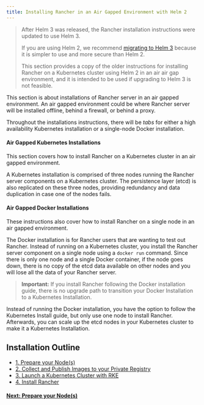 ```yaml
---
title: Installing Rancher in an Air Gapped Environment with Helm 2
---
```


> After Helm 3 was released, the Rancher installation instructions were updated to use Helm 3.
>
> If you are using Helm 2, we recommend [migrating to Helm 3](https://helm.sh/blog/migrate-from-helm-v2-to-helm-v3/) because it is simpler to use and more secure than Helm 2.
>
> This section provides a copy of the older instructions for installing Rancher on a Kubernetes cluster using Helm 2 in an air air gap environment, and it is intended to be used if upgrading to Helm 3 is not feasible.

This section is about installations of Rancher server in an air gapped environment. An air gapped environment could be where Rancher server will be installed offline, behind a firewall, or behind a proxy.

Throughout the installations instructions, there will be _tabs_ for either a high availability Kubernetes installation or a single-node Docker installation.

#### Air Gapped Kubernetes Installations

This section covers how to install Rancher on a Kubernetes cluster in an air gapped environment.

A Kubernetes installation is comprised of three nodes running the Rancher server components on a Kubernetes cluster. The persistence layer (etcd) is also replicated on these three nodes, providing redundancy and data duplication in case one of the nodes fails.

#### Air Gapped Docker Installations

These instructions also cover how to install Rancher on a single node in an air gapped environment.

The Docker installation is for Rancher users that are wanting to test out Rancher. Instead of running on a Kubernetes cluster, you install the Rancher server component on a single node using a `docker run` command. Since there is only one node and a single Docker container, if the node goes down, there is no copy of the etcd data available on other nodes and you will lose all the data of your Rancher server.

> **Important:** If you install Rancher following the Docker installation guide, there is no upgrade path to transition your Docker Installation to a Kubernetes Installation.

Instead of running the Docker installation, you have the option to follow the Kubernetes Install guide, but only use one node to install Rancher. Afterwards, you can scale up the etcd nodes in your Kubernetes cluster to make it a Kubernetes Installation.

## Installation Outline

- [1. Prepare your Node(s)](/docs/installation/other-installation-methods/air-gap/prepare-nodes/)
- [2. Collect and Publish Images to your Private Registry](/docs/installation/other-installation-methods/air-gap/populate-private-registry/)
- [3. Launch a Kubernetes Cluster with RKE](/docs/installation/other-installation-methods/air-gap/launch-kubernetes/)
- [4. Install Rancher](/docs/installation/other-installation-methods/air-gap/install-rancher/)

#### [Next: Prepare your Node(s)](/docs/installation/other-installation-methods/air-gap/prepare-nodes/)

